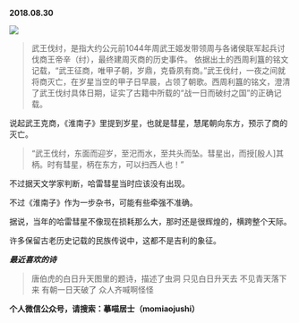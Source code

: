
          
            
**2018.08.30**



![](//upload-images.jianshu.io/upload_images/51001-fc7423bc7697dc21.png)



>武王伐纣，是指大约公元前1044年周武王姬发带领周与各诸侯联军起兵讨伐商王帝辛（纣），最终建周灭商的历史事件。
依据出土的西周利簋的铭文记载，“武王征商，唯甲子朝，岁鼎，克昏夙有商。”武王伐纣，一夜之间就将商灭亡，在岁星当空的甲子日早晨，占领了朝歌。西周利簋的铭文，澄清了武王伐纣具体日期，证实了古籍中所载的“战一日而破纣之国”的正确记载。



说起武王克商，《淮南子》里提到岁星，也就是彗星，慧尾朝向东方，预示了商的灭亡。
>“武王伐纣，东面而迎岁，至汜而水，至共头而坠。彗星出，而授[殷人]其柄。时有彗星，柄在东方，可以扫西人也！”



不过据天文学家判断，哈雷彗星当时应该没有出现。

不过《淮南子》作为一步杂书，可能有些牵强不准确。

据说，当年的哈雷彗星不像现在损耗那么大，那时还是很辉煌的，横跨整个天际。

许多保留古老历史记载的民族传说中，这都不是吉利的象征。


***最近喜欢的诗***
>唐伯虎的白日升天图里的题诗，描述了虫洞
只见白日升天去
不见青天落下来
有朝一日天破了
众人齐喊啊怪怪




**个人微信公众号，请搜索：摹喵居士（momiaojushi）**

          
        